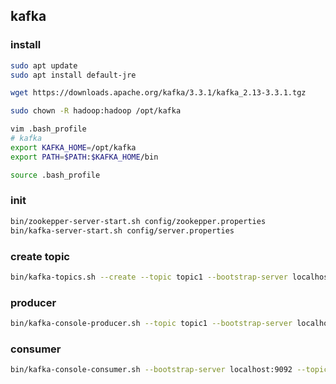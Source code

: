 ## kafka

### install

```  sh
sudo apt update
sudo apt install default-jre
```

``` sh
wget https://downloads.apache.org/kafka/3.3.1/kafka_2.13-3.3.1.tgz
```

``` sh
sudo chown -R hadoop:hadoop /opt/kafka
```

``` sh
vim .bash_profile
# kafka
export KAFKA_HOME=/opt/kafka
export PATH=$PATH:$KAFKA_HOME/bin
```

``` sh
source .bash_profile
```

### init
```sh
bin/zookepper-server-start.sh config/zookepper.properties
bin/kafka-server-start.sh config/server.properties
```

### create topic
``` sh
bin/kafka-topics.sh --create --topic topic1 --bootstrap-server localhost:9092 --replication-factor 1 --partitions 1

```

### producer
``` sh
bin/kafka-console-producer.sh --topic topic1 --bootstrap-server localhost:9092

```

### consumer
``` sh
bin/kafka-console-consumer.sh --bootstrap-server localhost:9092 --topic topic1 --from-beginning

```
